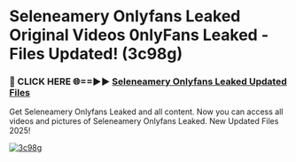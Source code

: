# Seleneamery Onlyfans Leaked Original Videos 0nlyFans Leaked - Files Updated! (3c98g)

<h3>🔴 CLICK HERE 🌐==►► <a href="https://tinyurl.com/brd5kh86" rel="nofollow">Seleneamery Onlyfans Leaked Updated Files</a></h3>

Get Seleneamery Onlyfans Leaked and all content. Now you can access all videos and pictures of Seleneamery Onlyfans Leaked. New Updated Files 2025!

[![3c98g](https://i.imgur.com/K7sEzmb.gif)](https://tinyurl.com/brd5kh86)
